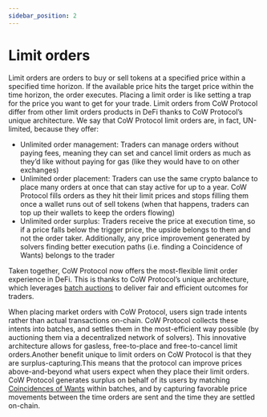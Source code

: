```yaml
---
sidebar_position: 2
---
```


# Limit orders

Limit orders are orders to buy or sell tokens at a specified price within a specified time horizon. If the available price hits the target price within the time horizon, the order executes. Placing a limit order is like setting a trap for the price you want to get for your trade. Limit orders from CoW Protocol differ from other limit orders products in DeFi thanks to CoW Protocol’s unique architecture. We say that CoW Protocol limit orders are, in fact, UN-limited, because they offer:

* Unlimited order management: Traders can manage orders without paying fees, meaning they can set and cancel limit orders as much as they’d like without paying for gas (like they would have to on other exchanges)
* Unlimited order placement: Traders can use the same crypto balance to place many orders at once that can stay active for up to a year. CoW Protocol fills orders as they hit their limit prices and stops filling them once a wallet runs out of sell tokens (when that happens, traders can top up their wallets to keep the orders flowing)
* Unlimited order surplus: Traders receive the price at execution time, so if a price falls below the trigger price, the upside belongs to them and not the order taker. Additionally, any price improvement generated by solvers finding better execution paths (i.e. finding a Coincidence of Wants) belongs to the trader

Taken together, CoW Protocol now offers the most-flexible limit order experience in DeFi. This is thanks to CoW Protocol’s unique architecture, which leverages [batch auctions](https://docs.cow.fi/overview/batch-auctions) to deliver fair and efficient outcomes for traders.

When placing market orders with CoW Protocol, users sign trade intents rather than actual transactions on-chain. CoW Protocol collects these intents into batches, and settles them in the most-efficient way possible (by auctioning them via a decentralized network of solvers). This innovative architecture allows for gasless, free-to-place and free-to-cancel limit orders.Another benefit unique to limit orders on CoW Protocol is that they are surplus-capturing.This means that the protocol can improve prices above-and-beyond what users expect when they place their limit orders. CoW Protocol generates surplus on behalf of its users by matching [Coincidences of Wants](https://docs.cow.fi/overview/coincidence-of-wants) within batches, and by capturing favorable price movements between the time orders are sent and the time they are settled on-chain.